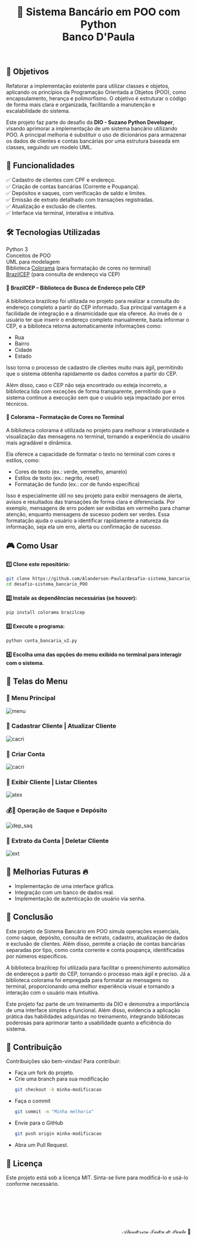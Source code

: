 <p>
  <h1 align="center">🏦 Sistema Bancário em POO com Python <br> Banco D'Paula</h1>
</p>
<br>

## 📌 Objetivos
Refatorar a implementação existente para utilizar classes e objetos, aplicando os princípios da Programação Orientada a Objetos (POO), como encapsulamento, herança e polimorfismo. O objetivo é estruturar o código de forma mais clara e organizada, facilitando a manutenção e escalabilidade do sistema.

Este projeto faz parte do desafio da **DIO - Suzano Python Developer**, visando aprimorar a implementação de um sistema bancário utilizando POO. A principal melhoria é substituir o uso de dicionários para armazenar os dados de clientes e contas bancárias por uma estrutura baseada em classes, seguindo um modelo UML.


## 📌 Funcionalidades

✅ Cadastro de clientes com CPF e endereço.<br>
✅ Criação de contas bancárias (Corrente e Poupança).<br>
✅ Depósitos e saques, com verificação de saldo e limites.<br>
✅ Emissão de extrato detalhado com transações registradas.<br>
✅ Atualização e exclusão de clientes.<br>
✅ Interface via terminal, interativa e intuitiva.<br>

## 🛠️ Tecnologias Utilizadas
Python 3<br>
Conceitos de POO<br>
UML para modelagem<br>
Biblioteca [Colorama](https://github.com/tartley/colorama) (para formatação de cores no terminal)<br>
[BrazilCEP](https://brazilcep.readthedocs.io/) (para consulta de endereço via CEP)<br>
#### 📍 BrazilCEP – Biblioteca de Busca de Endereço pelo CEP
A biblioteca brazilcep foi utilizada no projeto para realizar a consulta do endereço completo a partir do CEP informado. Sua principal vantagem é a facilidade de integração e a dinamicidade que ela oferece. Ao invés de o usuário ter que inserir o endereço completo manualmente, basta informar o CEP, e a biblioteca retorna automaticamente informações como:

- Rua
- Bairro
- Cidade
- Estado

Isso torna o processo de cadastro de clientes muito mais ágil, permitindo que o sistema obtenha rapidamente os dados corretos a partir do CEP.

Além disso, caso o CEP não seja encontrado ou esteja incorreto, a biblioteca lida com exceções de forma transparente, permitindo que o sistema continue a execução sem que o usuário seja impactado por erros técnicos.

#### 🎨 Colorama – Formatação de Cores no Terminal
A biblioteca colorama é utilizada no projeto para melhorar a interatividade e visualização das mensagens no terminal, tornando a experiência do usuário mais agradável e dinâmica.

Ela oferece a capacidade de formatar o texto no terminal com cores e estilos, como:

- Cores de texto (ex.: verde, vermelho, amarelo)
- Estilos de texto (ex.: negrito, reset)
- Formatação de fundo (ex.: cor de fundo específica)

Isso é especialmente útil no seu projeto para exibir mensagens de alerta, avisos e resultados das transações de forma clara e diferenciada. Por exemplo, mensagens de erro podem ser exibidas em vermelho para chamar atenção, enquanto mensagens de sucesso podem ser verdes. Essa formatação ajuda o usuário a identificar rapidamente a natureza da informação, seja ela um erro, alerta ou confirmação de sucesso.

## 🎮 **Como Usar**

#### 1️⃣ Clone este repositório:
   ```bash
   git clone https://github.com/Alanderson-Paula/desafio-sistema_bancario_POO.git
   cd desafio-sistema_bancario_POO
   ```
#### 2️⃣ Instale as dependências necessárias (se houver):

```bash
pip install colorama brazilcep
```
#### 3️⃣ Execute o programa:

```bash
python conta_bancaria_v2.py
```

#### 4️⃣ Escolha uma das opções do menu exibido no terminal para interagir com o sistema.

## 📌 Telas do Menu
### 📜 Menu Principal
![menu](img/menu.JPG)

### 🏧 Cadastrar Cliente | Atualizar Cliente
![cacri](img/cadatu.JPG)

### 🏧 Criar Conta
![cacri](img/criar.JPG)

### 🏧 Exibir Cliente | Listar Clientes
![atex](img/exilist.JPG)

### 💰🏧 Operação de Saque e Depósito
![dep_saq](img/saqdep.JPG)

### 📄 Extrato da Conta | Deletar Cliente
![ext](img/extdel.JPG)

## 📌 Melhorias Futuras 🔥
- Implementação de uma interface gráfica.
- Integração com um banco de dados real.
- Implementação de autenticação de usuário via senha.

## 🚀 Conclusão
Este projeto de Sistema Bancário em POO simula operações essenciais, como saque, depósito, consulta de extrato, cadastro, atualização de dados e exclusão de clientes. Além disso, permite a criação de contas bancárias separadas por tipo, como conta corrente e conta poupança, identificadas por números específicos.

A biblioteca brazilcep foi utilizada para facilitar o preenchimento automático de endereços a partir do CEP, tornando o processo mais ágil e preciso. Já a biblioteca colorama foi empregada para formatar as mensagens no terminal, proporcionando uma melhor experiência visual e tornando a interação com o usuário mais intuitiva.

Este projeto faz parte de um treinamento da DIO e demonstra a importância de uma interface simples e funcional. Além disso, evidencia a aplicação prática das habilidades adquiridas no treinamento, integrando bibliotecas poderosas para aprimorar tanto a usabilidade quanto a eficiência do sistema.

## 📝 Contribuição
Contribuições são bem-vindas! Para contribuir:

- Faça um fork do projeto.
- Crie uma branch para sua modificação
    ```bash
    git checkout -b minha-modificacao
    ```
- Faça o commit
    ```bash
    git commit -m "Minha melhoria"
    ```
- Envie para o GitHub
    ```bash
    git push origin minha-modificacao
    ```
- Abra um Pull Request.

## 📄 Licença
Este projeto está sob a licença MIT. Sinta-se livre para modificá-lo e usá-lo conforme necessário.



<br><br><br><br><br>
<p align="right">𝒜𝓁𝒶𝓃𝒹𝑒𝓇𝓈𝑜𝓃 𝒯𝒶𝒹𝑒𝓊 𝒹𝑒 𝒫𝒶𝓊𝓁𝒶 💙</p>

